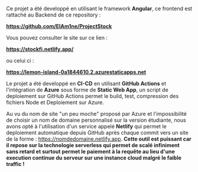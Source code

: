 Ce projet a été developpé en utilisant le framework <b>Angular</b>, ce frontend est rattaché au Backend de ce repository : <p><a href="https://github.com/ElAm1ne/ProjectStock" target="_blank"><strong>https://github.com/ElAm1ne/ProjectStock</strong></a></p>

Vous pouvez consulter le site sur ce lien : <p><a href="https://stockfi.netlify.app/" target="_blank"><strong>https://stockfi.netlify.app/</strong></a></p>
ou celui ci :
<p><a href="https://lemon-island-0a1844610.2.azurestaticapps.net" target="_blank"><strong>https://lemon-island-0a1844610.2.azurestaticapps.net</strong></a></p>

Le projet a été developpé en <b>CI-CD</b> en utilisant <b>GitHub Actions</b> et l'intégration de <b>Azure</b> sous forme de <b>Static Web App</b>, un script de deploiement sur GitHub Actions permet le build, test, compression des fichiers Node et Deploiement sur Azure.

Au vu du nom de site "un peu moche" proposé par Azure et l'impossibilité de choisir un nom de domaine personnalisé sur la version étudiante, nous avons opté à l'utilisation d'un service appelé <b>Netlify</b> qui permet le deploiement automatique depuis GitHub après chaque commit vers un site de la forme : https://nomdedomaine.netlify.app. <b>Cette outil est puissant car il repose sur la technologie serverless qui permet de scalé infiniment sans retard et surtout permet le paiement à la requête au lieu d'une execution continue du serveur sur une instance cloud malgré le faible traffic !</b>
